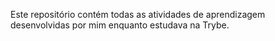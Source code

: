 Este repositório contém todas as atividades de aprendizagem desenvolvidas por mim enquanto estudava na Trybe.
